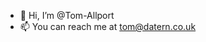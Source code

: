 - 👋 Hi, I’m @Tom-Allport
- 📫 You can reach me at tom@datern.co.uk

<!---
Tom-Allport/Tom-Allport is a ✨ special ✨ repository because its `README.md` (this file) appears on your GitHub profile.
You can click the Preview link to take a look at your changes.
- 👀 I’m interested in Data Science, getting people careers in data and anything to do with bikes! 🚲 
- 🌱 I’m currently learning about what technologies companies use to utilise their data.
- 💞️ I’m looking to collaborate on projects that help students get into data science

--->

